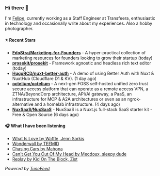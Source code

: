 ### Hi there 👋

I'm [Felipe](https://felipevm.com), currently working as a Staff Engineer at Transfeera, enthusiastic in technology and occasionally write about my experiences. Also a hobby photographer.

#### ⭐ Recent Stars
- **[EdoStra/Marketing-for-Founders](https://github.com/EdoStra/Marketing-for-Founders)** - A hyper-practical collection of marketing resources for founders looking to grow their startup (today)
- **[prosekit/prosekit](https://github.com/prosekit/prosekit)** - Framework agnostic and headless rich text editor  (today)
- **[HugoRCD/nuxt-better-auth](https://github.com/HugoRCD/nuxt-better-auth)** - A demo of using Better Auth with Nuxt &amp; NuxtHub (Cloudflare D1 &amp; KV). (1 day ago)
- **[octelium/octelium](https://github.com/octelium/octelium)** - A next-gen FOSS self-hosted unified zero trust secure access platform that can operate as a remote access VPN, a ZTNA/BeyondCorp architecture, API/AI gateway, a PaaS, an infrastructure for MCP &amp; A2A architectures or even as an ngrok-alternative and a homelab infrastructure. (4 days ago)
- **[NuxSaaS/NuxSaaS](https://github.com/NuxSaaS/NuxSaaS)** - NuxSaaS is a Nuxt.js full-stack SaaS starter kit - Free &amp; Open Source (6 days ago)

#### 🎧 What I have been listening
- [What Is Love by Waffle, Jenn Sarkis](https://open.spotify.com/track/6gH5NLnALB0a8PQFbiqkze)
- [Wonderwall by TEEMID](https://open.spotify.com/track/4sigEqg7SMeZsn8haXoloU)
- [Chasing Cars by Mahona](https://open.spotify.com/track/6Y6pPCdCcKBypJ3UvZcBr5)
- [Can&#39;t Get You Out Of My Head by Mecdoux, sleepy dude](https://open.spotify.com/track/5ivBT5XRDHl1tjLtiiaR6L)
- [Replay by Kid On The Block, Zist](https://open.spotify.com/track/0k6C0xEm3jvM1DS1KNt5kB)

_Powered by [TuneFeed](https://tunefeed.app?ref=github.com)_
